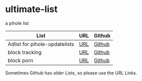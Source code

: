 # ultimate-list
a pihole list

List|URL|Github
----|---|------
Adlist for pihole-updatelists|[URL](https://piholeblocklistsweb.serverobot.de/blacklist/adlist.txt)|[Github](https://github.com/arbs09/ultimate-list/raw/main/blacklist/adlist.txt)
block tracking|[URL](https://piholeblocklistsweb.serverobot.de/blacklist/tracking.txt)|[Github](https://github.com/arbs09/ultimate-list/raw/main/blacklist/tracking.txt)
block porn|[URL](https://piholeblocklistsweb.serverobot.de/blacklist/porn.txt)|[Github](https://github.com/arbs09/ultimate-list/raw/main/blacklist/porn.txt)

Sometimes Github has older Lists, so please use the URL Links.
